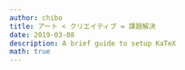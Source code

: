 ```yaml
---
author: chibo
title: アート < クリエイティブ = 課題解決
date: 2019-03-08
description: A brief guide to setup KaTeX
math: true
---
```


